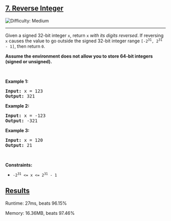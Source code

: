 <div class="elfjS" data-track-load="description_content">
<h2><a href="https://leetcode.com/problems/reverse-integer/description/">7. Reverse Integer</a></h2> <img src='https://img.shields.io/badge/Difficulty-Medium-yellow' alt='Difficulty: Medium' />
<hr>

<p>Given a signed 32-bit integer <code>x</code>, return <code>x</code><em> with its digits reversed</em>. If reversing <code>x</code> causes the value to go outside the signed 32-bit integer range <code>[-2<sup>31</sup>, 2<sup>31</sup> - 1]</code>, then return <code>0</code>.</p>

<p><strong>Assume the environment does not allow you to store 64-bit integers (signed or unsigned).</strong></p>

<p>&nbsp;</p>
<p><strong class="example">Example 1:</strong></p>

<pre style="position: relative;"><strong>Input:</strong> x = 123
<strong>Output:</strong> 321
<div class="open_grepper_editor" title="Edit &amp; Save To Grepper"></div></pre>

<p><strong class="example">Example 2:</strong></p>

<pre style="position: relative;"><strong>Input:</strong> x = -123
<strong>Output:</strong> -321
<div class="open_grepper_editor" title="Edit &amp; Save To Grepper"></div></pre>

<p><strong class="example">Example 3:</strong></p>

<pre style="position: relative;"><strong>Input:</strong> x = 120
<strong>Output:</strong> 21
<div class="open_grepper_editor" title="Edit &amp; Save To Grepper"></div></pre>

<p>&nbsp;</p>
<p><strong>Constraints:</strong></p>

<ul>
	<li><code>-2<sup>31</sup> &lt;= x &lt;= 2<sup>31</sup> - 1</code></li>
</ul>
</div>

<h2>
<a href="https://leetcode.com/problems/reverse-integer/submissions/1389362420">Results</a>
</h2>
<p>Runtime: 27ms, beats 96.15%</p>
<p>Memory: 16.36MB, beats 97.46%</p>
